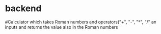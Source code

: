 # backend
#Calculator which takes Roman numbers and operators("+", "-", "*", "/"  an inputs and returns the value also in the Roman numbers
